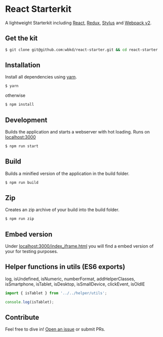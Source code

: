 # React Starterkit

A lightweight Starterkit including [React](https://facebook.github.io/react/), [Redux](http://redux.js.org/), [Stylus](http://stylus-lang.com/) and [Webpack v2](https://webpack.js.org/).

## Get the kit

```sh
$ git clone git@github.com:wbkd/react-starter.git && cd react-starter
```

## Installation

Install all dependencies using [yarn](https://yarnpkg.com/).

```sh
$ yarn
```

otherwise

```sh
$ npm install
```

## Development

Builds the application and starts a webserver with hot loading.
Runs on [localhost:3000](http://localhost:3000/)

```sh
$ npm run start
```

## Build

Builds a minified version of the application in the build folder.

```sh
$ npm run build
```

## Zip
Creates an zip archive of your build into the build folder.

```sh
$ npm run zip
```

## Embed version
Under [localhost:3000/index_iframe.html](http://localhost:3000/index_iframe.html) you will find a embed version of your for testing purposes.

## Helper functions in utils (ES6 exports)
log, isUndefined, isNumeric, numberFormat, addHelperClasses,
isSmartphone, isTablet, isDesktop, isSmallDevice, clickEvent, isOldIE

```javascript
import { isTablet } from '../../helper/utils';

console.log(isTablet);
```


## Contribute

Feel free to dive in! [Open an issue](https://github.com/wbkd/react-starter/issues/new) or submit PRs.

